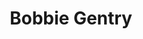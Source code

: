 ---
title: "Bobbie Gentry"
summary: "Bobbie Gentry is an American singer-songwriter. She was born July 27, 1942, in Chickasaw County, Mississippi, USA. Her 1967 song \"Ode To Billie Joe\" was a massive pop and country hit and has been covered by many different artists. She went on to release six albums under her own name and one collaborative 1968 album with labelmate . She retired from her music career in the late 1970s and, since 1981, has not performed live."
image: "bobbie-gentry.jpg"
apple_music_artist_url: "None"
---